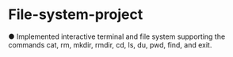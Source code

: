 # File-system-project

● Implemented interactive terminal and file system supporting the commands cat, rm, mkdir, rmdir, cd, ls, du, pwd, find, and exit.
